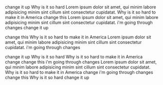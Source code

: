 change it up
Why is it so hard
Lorem ipsum dolor sit amet, qui minim labore adipisicing minim sint cillum sint consectetur cupidatat.
Why is it so hard to make it in America
change this
Lorem ipsum dolor sit amet, qui minim labore adipisicing minim sint cillum sint consectetur cupidatat.
i'm going through changes
change it up

change this
Why is it so hard to make it in America
Lorem ipsum dolor sit amet, qui minim labore adipisicing minim sint cillum sint consectetur cupidatat.
i'm going through changes

change it up
Why is it so hard
Why is it so hard to make it in America
change
change this
i'm going through changes
Lorem ipsum dolor sit amet, qui minim labore adipisicing minim sint cillum sint consectetur cupidatat.
Why is it so hard to make it in America
change
i'm going through changes
change this
Why is it so hard
change it up

